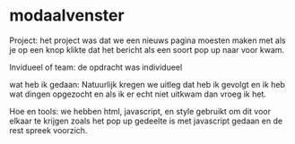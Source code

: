# modaalvenster

Project: het project was dat we een nieuws pagina moesten maken met als je op een knop klikte dat het bericht als een soort pop up naar voor kwam.

Invidueel of team: de opdracht was individueel

wat heb ik gedaan: Natuurlijk kregen we uitleg dat heb ik gevolgt en ik heb wat dingen opgezocht en als ik er echt niet uitkwam dan vroeg ik het.

Hoe en tools: we hebben html, javascript, en style gebruikt om dit voor elkaar te krijgen zoals het pop up gedeelte is met javascript gedaan en de rest spreek voorzich.

